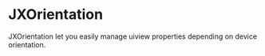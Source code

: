 JXOrientation
=============

JXOrientation let you easily manage uiview properties depending on device orientation.